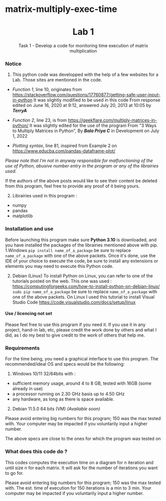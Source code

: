 # matrix-multiply-exec-time
<h1 align="center"> Lab 1 </h1>
<p align="center"> Task 1 - Develop a code for monitoring time execution of matrix multiplication </p>

### Notice
1. This python code was developped with the help of a few websites for a Lab.
Those sites are mentioned in the code.

- _Function 1_, line 10, originates from https://stackoverflow.com/questions/17760877/getting-safe-user-input-in-python
   It was slightly modified to be used in this code
   From response edited on June 16, 2020 at 9:12, answered July 20, 2013 at 10:05 by __*TerryA*__

- _Function 2_, line 23, is from https://geekflare.com/multiply-matrices-in-python/
   It was slightly edited for the use of the program
   From "3 Ways to Multiply Matrices in Python", By __*Bala Priya C*__ in Development on July 1, 2022

- _Plotting syntax_, line 81, inspired from Example 2 on https://www.educba.com/pandas-dataframe-plot/

_Please note that I'm not in anyway responsible for malfunctioning of the use of Python, abusive number entry in the program or any of the librairies used._

If the authors of the above posts would like to see their content be deleted from this program, feel free to provide any proof of it being yours.

2. Librairies used in this program :
  - numpy
  - pandas
  - matplotlib

### Installation and use
Before launching this program make sure **Python 3.10** is downloaded, and you have installed the packages of the librairies mentioned above with pip.
   1.Windows
`pip install name_of_a_package` be sure to replace `name_of_a_package` with one of the above packets.
Once it's done, use the IDE of your choice to execute the code, be sure to install any extensions or elements you may need to execute this Python code.

   2. Debian (Linux)
   To install Python on Linux, you can refer to one of the tutorials posted on the web.
   This one was used : https://computingforgeeks.com/how-to-install-python-on-debian-linux/
   `sudo pip name_of_a_package` be sure to replace `name_of_a_package` with one of the above packets.
   On Linux I used this tutorial to install Visual Studio Code https://code.visualstudio.com/docs/setup/linux

#### Use / licencing not set
Please feel free to use this program if you need it.
If you use it in any project, hand-in lab, etc, please credit the work done by others and what I did, as I do my best to give credit to the work of others that help me.

### Requirements
For the time being, you need a graphical interface to use this program.
The recommended/ideal OS and specs would be the following:

   1. Windows 10/11 32/64bits with :
   - sufficient memory usage, around 4 to 8 GB, tested with 16GB (some already in use)
   - a processor running on 2.30 GHz basis up to 4.50 GHz
   - any hardware, as long as there is space available.
   
   2. Debian 11.5.0 64 bits (VM)
   _(Available soon)_

Please avoid entering big numbers for this program; 150 was the max tested with.
Your computer may be impacted if you voluntarily input a higher number.

The above specs are close to the ones for which the program was tested on

### What does this code do ?
This codes computes the execution time on a diagram for n iteration and until size n for each matrix.
It will ask for the number of iterations you want to go for.

Please avoid entering big numbers for this program; 150 was the max tested with.
The est. time of execution for 150 iterations is a min to 3 min.
Your computer may be impacted if you voluntarily input a higher number.
